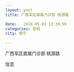 ```yaml
--- 
layout: post 
title: 广西军区直属门诊部 桃源路

date:   2016-05-03 13:39:56 
categories: 其他  
city: 南宁
  
--- 
```

   
广西军区直属门诊部 桃源路

信息

